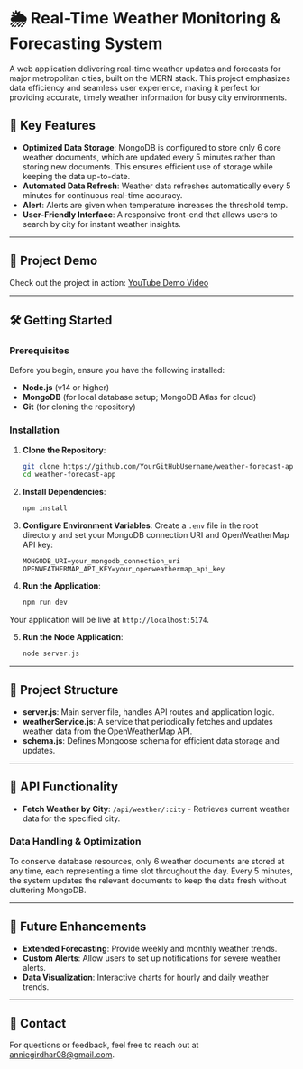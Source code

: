 # 🌦 Real-Time Weather Monitoring & Forecasting System

A web application delivering real-time weather updates and forecasts for major metropolitan cities, built on the MERN stack. This project emphasizes data efficiency and seamless user experience, making it perfect for providing accurate, timely weather information for busy city environments.

## 🌟 Key Features
- **Optimized Data Storage**: MongoDB is configured to store only 6 core weather documents, which are updated every 5 minutes rather than storing new documents. This ensures efficient use of storage while keeping the data up-to-date.
- **Automated Data Refresh**: Weather data refreshes automatically every 5 minutes for continuous real-time accuracy.
- **Alert**: Alerts are given when temperature increases the threshold temp.
- **User-Friendly Interface**: A responsive front-end that allows users to search by city for instant weather insights.

---

## 🚀 Project Demo
Check out the project in action: [YouTube Demo Video](https://youtu.be/DfRpss9XWuE)

---

## 🛠️ Getting Started

### Prerequisites
Before you begin, ensure you have the following installed:
- **Node.js** (v14 or higher)
- **MongoDB** (for local database setup; MongoDB Atlas for cloud)
- **Git** (for cloning the repository)

### Installation

1. **Clone the Repository**:
   ```bash
   git clone https://github.com/YourGitHubUsername/weather-forecast-app.git
   cd weather-forecast-app

2. **Install Dependencies**:
   ```bash
   npm install

3. **Configure Environment Variables**: Create a `.env` file in the root directory and set your MongoDB connection URI and OpenWeatherMap API key:   
   ```env
   MONGODB_URI=your_mongodb_connection_uri
   OPENWEATHERMAP_API_KEY=your_openweathermap_api_key
   
4. **Run the Application**:
   ```bash
   npm run dev
Your application will be live at `http://localhost:5174`.

5. **Run the Node Application**:
   ```bash
   node server.js 
   
---

## 📁 Project Structure

- **server.js**: Main server file, handles API routes and application logic.
- **weatherService.js**: A service that periodically fetches and updates weather data from the OpenWeatherMap API.
- **schema.js**: Defines Mongoose schema for efficient data storage and updates.

---

## 🔄 API Functionality

- **Fetch Weather by City**: `/api/weather/:city` - Retrieves current weather data for the specified city.

### Data Handling & Optimization

To conserve database resources, only 6 weather documents are stored at any time, each representing a time slot throughout the day. Every 5 minutes, the system updates the relevant documents to keep the data fresh without cluttering MongoDB.

---

## 🧩 Future Enhancements
- **Extended Forecasting**: Provide weekly and monthly weather trends.
- **Custom Alerts**: Allow users to set up notifications for severe weather alerts.
- **Data Visualization**: Interactive charts for hourly and daily weather trends.

---

## 💬 Contact
For questions or feedback, feel free to reach out at anniegirdhar08@gmail.com.



